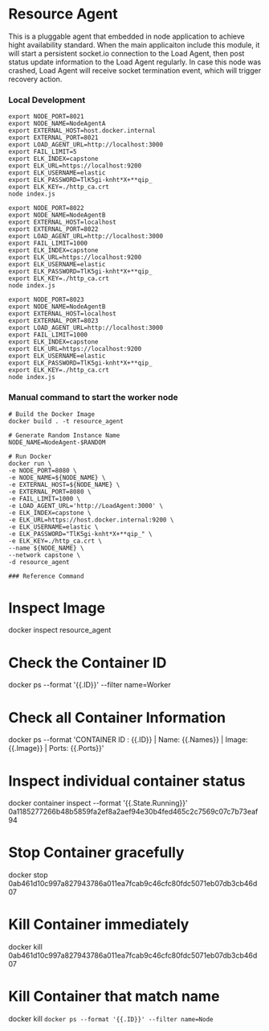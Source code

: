 # Resource Agent
This is a pluggable agent that embedded in node application to achieve hight availability standard. When the main applicaiton include this module, it will start a persistent socket.io connection to the Load Agent, then post status update information to the Load Agent regularly. In case this node was crashed, Load Agent will receive socket termination event, which will trigger recovery action.


### Local Development
```
export NODE_PORT=8021
export NODE_NAME=NodeAgentA
export EXTERNAL_HOST=host.docker.internal
export EXTERNAL_PORT=8021
export LOAD_AGENT_URL=http://localhost:3000
export FAIL_LIMIT=5
export ELK_INDEX=capstone
export ELK_URL=https://localhost:9200
export ELK_USERNAME=elastic
export ELK_PASSWORD=TlK5gi-knht*X+**qip_
export ELK_KEY=./http_ca.crt
node index.js 

export NODE_PORT=8022
export NODE_NAME=NodeAgentB
export EXTERNAL_HOST=localhost
export EXTERNAL_PORT=8022
export LOAD_AGENT_URL=http://localhost:3000
export FAIL_LIMIT=1000
export ELK_INDEX=capstone
export ELK_URL=https://localhost:9200
export ELK_USERNAME=elastic
export ELK_PASSWORD=TlK5gi-knht*X+**qip_
export ELK_KEY=./http_ca.crt
node index.js 

export NODE_PORT=8023
export NODE_NAME=NodeAgentB
export EXTERNAL_HOST=localhost
export EXTERNAL_PORT=8023
export LOAD_AGENT_URL=http://localhost:3000
export FAIL_LIMIT=1000
export ELK_INDEX=capstone
export ELK_URL=https://localhost:9200
export ELK_USERNAME=elastic
export ELK_PASSWORD=TlK5gi-knht*X+**qip_
export ELK_KEY=./http_ca.crt
node index.js 
```

### Manual command to start the worker node
```
# Build the Docker Image
docker build . -t resource_agent

# Generate Random Instance Name
NODE_NAME=NodeAgent-$RANDOM

# Run Docker
docker run \
-e NODE_PORT=8080 \
-e NODE_NAME=${NODE_NAME} \
-e EXTERNAL_HOST=${NODE_NAME} \
-e EXTERNAL_PORT=8080 \
-e FAIL_LIMIT=1000 \
-e LOAD_AGENT_URL='http://LoadAgent:3000' \
-e ELK_INDEX=capstone \
-e ELK_URL=https://host.docker.internal:9200 \
-e ELK_USERNAME=elastic \
-e ELK_PASSWORD="TlK5gi-knht*X+**qip_" \
-e ELK_KEY=./http_ca.crt \
--name ${NODE_NAME} \
--network capstone \
-d resource_agent

### Reference Command
```
# Inspect Image
docker inspect resource_agent

# Check the Container ID
docker ps --format '{{.ID}}' --filter name=Worker

# Check all Container Information
docker ps --format 'CONTAINER ID : {{.ID}} | Name: {{.Names}} | Image:  {{.Image}} |  Ports: {{.Ports}}'

# Inspect individual container status
docker container inspect --format '{{.State.Running}}' 0a1185277266b48b5859fa2ef8a2aef94e30b4fed465c2c7569c07c7b73eaf94

# Stop Container gracefully
docker stop 0ab461d10c997a827943786a011ea7fcab9c46cfc80fdc5071eb07db3cb46d07

# Kill Container immediately
docker kill 0ab461d10c997a827943786a011ea7fcab9c46cfc80fdc5071eb07db3cb46d07

# Kill Container that match name
docker kill `docker ps --format '{{.ID}}' --filter name=Node`
```